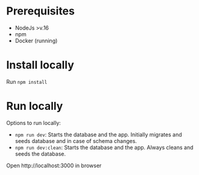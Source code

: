 # Prerequisites

- NodeJs >v.16
- npm
- Docker (running)

# Install locally

Run `npm install`

# Run locally

Options to run locally:

- `npm run dev`: Starts the database and the app. Initially migrates and seeds database and in case of schema changes.
- `npm run dev:clean`: Starts the database and the app. Always cleans and seeds the database.

Open http://localhost:3000 in browser
